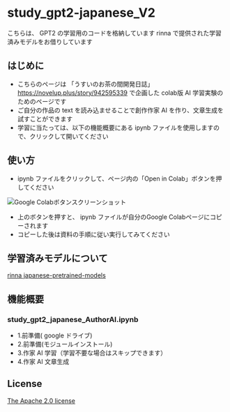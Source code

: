 # study_gpt2-japanese_V2
こちらは、 GPT2 の学習用のコードを格納しています
rinna で提供された学習済みモデルをお借りしています


## はじめに

 - こちらのページは 「うすいのお茶の間開発日誌」https://novelup.plus/story/942595339 で企画した colab版 AI 学習実験のためのページです
 - ご自分の作品の text を読み込ませることで創作作家 AI を作り、文章生成を試すことができます
 - 学習に当たっては、以下の機能概要にある ipynb ファイルを使用しますので、クリックして開いてください


## 使い方

- ipynb ファイルをクリックして、ページ内の「Open in Colab」ボタンを押してください

![Google Colabボタンスクリーンショット](https://user-images.githubusercontent.com/12935099/132114635-d0625e1f-9763-4a80-8934-b1b40695cad4.png)

 - 上のボタンを押すと、 ipynb ファイルが自分のGoogle Colabページにコピーされます
 - コピーした後は資料の手順に従い実行してみてください


## 学習済みモデルについて

[rinna japanese-pretrained-models](https://github.com/rinnakk/japanese-pretrained-models)



## 機能概要

### study_gpt2_japanese_AuthorAI.ipynb

 - 1.前準備( google ドライブ)
 - 2.前準備(モジュールインストール)
 - 3.作家 AI 学習（学習不要な場合はスキップできます）
 - 4.作家 AI 文章生成


## License

[The Apache 2.0 license](https://www.apache.org/licenses/LICENSE-2.0)
